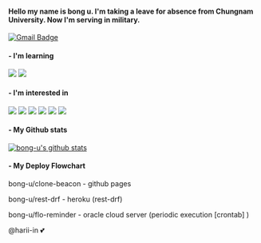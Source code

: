 #### Hello my name is bong u. I'm taking a leave for absence from Chungnam University. Now I'm serving in military.
[![Gmail Badge](https://img.shields.io/badge/Gmail-d14836?style=flat-square&logo=Gmail&logoColor=white&link=mailto:bongudev@gmail.com)](mailto:bongudev@gmail.com)

#### - I'm learning
<img src="https://img.shields.io/badge/Django-092c1e?style=flat-square&logo=django&logoColor=white"/></a>
<img src="https://img.shields.io/badge/Solidity-616161?style=flat-square&logo=solidity&logoColor=white"/></a>



#### - I'm interested in
<img src="https://img.shields.io/badge/Python-3766AB?style=flat-square&logo=python&logoColor=white"/></a>
<img src="https://img.shields.io/badge/C-A8B9CC?style=flat-square&logo=c&logoColor=white"/></a>
<img src="https://img.shields.io/badge/Java-007396?style=flat-square&logo=java&logoColor=white"/></a>
<img src="https://img.shields.io/badge/Javascript-F7DF1E?style=flat-square&logo=javascript&logoColor=white"/></a>
<img src="https://img.shields.io/badge/Docker-2496ED?style=flat-square&logo=docker&logoColor=white"/></a>
<img src="https://img.shields.io/badge/Vue.js-00b679?style=flat-square&logo=vue.js&logoColor=white"/></a>

#### - My Github stats
[![bong-u's github stats](https://github-readme-stats.vercel.app/api?username=bong-u)](https://github.com/bong-u/github-readme-stats)


#### - My Deploy Flowchart

bong-u/clone-beacon - github pages

bong-u/rest-drf - heroku (rest-drf)

bong-u/flo-reminder - oracle cloud server (periodic execution [crontab] )

@harii-in 💕
